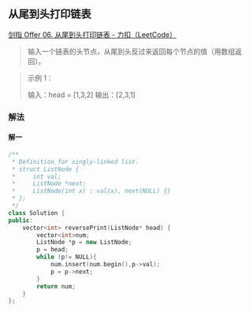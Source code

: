 ## 从尾到头打印链表

[剑指 Offer 06. 从尾到头打印链表 - 力扣（LeetCode）](https://leetcode.cn/problems/cong-wei-dao-tou-da-yin-lian-biao-lcof/?envType=study-plan-v2&envId=coding-interviews)

> 输入一个链表的头节点，从尾到头反过来返回每个节点的值（用数组返回）。

> 示例 1：
>
> 输入：head = [1,3,2]
> 输出：[2,3,1]

### 解法

#### 解一

```c++
/**
 * Definition for singly-linked list.
 * struct ListNode {
 *     int val;
 *     ListNode *next;
 *     ListNode(int x) : val(x), next(NULL) {}
 * };
 */
class Solution {
public:
    vector<int> reversePrint(ListNode* head) {
        vector<int>num;
        ListNode *p = new ListNode;
        p = head;
        while (p!= NULL){
            num.insert(num.begin(),p->val);
            p = p->next;
        }
        return num;
    }
};
```

